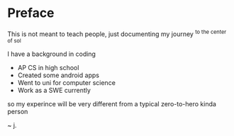 # Preface

This is not meant to teach people, just documenting my journey <sup>to the center of sol</sup>

I have a background in coding

- AP CS in high school
- Created some android apps
- Went to uni for computer science
- Work as a SWE currently

so my experince will be very different from a typical zero-to-hero kinda person

~ j.
